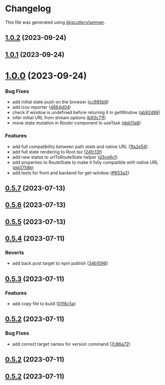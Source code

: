 # Changelog

This file was generated using [@jscutlery/semver](https://github.com/jscutlery/semver).

## [1.0.2](https://github.com/dannyfranca/qwik-router/compare/qwik-router-1.0.1...qwik-router-1.0.2) (2023-09-24)



## [1.0.1](https://github.com/dannyfranca/qwik-router/compare/qwik-router-1.0.0...qwik-router-1.0.1) (2023-09-24)



# [1.0.0](https://github.com/dannyfranca/qwik-router/compare/qwik-router-0.5.7...qwik-router-1.0.0) (2023-09-24)


### Bug Fixes

* add initial state push on the browser ([cc685b9](https://github.com/dannyfranca/qwik-router/commit/cc685b9d8532ba1a2c24ec0167231931c90787f8))
* add lcov reporter ([4664d04](https://github.com/dannyfranca/qwik-router/commit/4664d04d892b6300ae2686a42ac17e9d9a50f39f))
* check if window is undefined before returinig it in getWindow ([ab92d98](https://github.com/dannyfranca/qwik-router/commit/ab92d98cdd803797f4a3d356c54311a4605a09b9))
* infer initial URL from stream options ([b93c71f](https://github.com/dannyfranca/qwik-router/commit/b93c71f9b7e0fed4f18d5a4b1b33aec9a71f576d))
* move state mutation in Router component to useTask ([deb11a8](https://github.com/dannyfranca/qwik-router/commit/deb11a813fb8c5258e393dce1717d393b0887b97))


### Features

* add full compatibility between path state and native URL ([1fa2e54](https://github.com/dannyfranca/qwik-router/commit/1fa2e544d50b9387f126287447826edb4182d522))
* add full state rendering to Root.tsx ([24fc13f](https://github.com/dannyfranca/qwik-router/commit/24fc13fa295b3a4cb6c5da5a2e7edeb12a2789aa))
* add new states to urlToRouteState helper ([d3ce6cf](https://github.com/dannyfranca/qwik-router/commit/d3ce6cf47110d3e6383c2367f2cf536da5b69210))
* add properties to RouteState to make it fully compatible with native URL ([dd3758b](https://github.com/dannyfranca/qwik-router/commit/dd3758b004fec78833cb8cec34da3d1baabc603c))
* add tests for front and backend for get-window ([ff653a2](https://github.com/dannyfranca/qwik-router/commit/ff653a25d5899ff9e0294c1391b0d277aaa2bd4a))



## [0.5.7](https://github.com/dannyfranca/qwik-router/compare/qwik-router-0.5.6...qwik-router-0.5.7) (2023-07-13)



## [0.5.6](https://github.com/dannyfranca/qwik-router/compare/qwik-router-0.5.5...qwik-router-0.5.6) (2023-07-13)



## [0.5.5](https://github.com/dannyfranca/qwik-router/compare/qwik-router-0.5.4...qwik-router-0.5.5) (2023-07-13)



## [0.5.4](https://github.com/dannyfranca/qwik-router/compare/qwik-router-0.5.3...qwik-router-0.5.4) (2023-07-11)


### Reverts

* add back post target to npm publish ([34b1096](https://github.com/dannyfranca/qwik-router/commit/34b1096eded9d3c5b267e119be796ec9b51640f6))



## [0.5.3](https://github.com/dannyfranca/qwik-router/compare/qwik-router-0.5.2...qwik-router-0.5.3) (2023-07-11)


### Features

* add copy file to build ([01f8c5a](https://github.com/dannyfranca/qwik-router/commit/01f8c5a5250bb3ba1ea14cd25cb69d5a31570c00))



## [0.5.2](https://github.com/dannyfranca/qwik-router/compare/qwik-router-0.5.1...qwik-router-0.5.2) (2023-07-11)


### Bug Fixes

* add correct target names for version command ([7c86a72](https://github.com/dannyfranca/qwik-router/commit/7c86a724fe17432a8ae4e92e4e22148463499c1d))



## [0.5.2](https://github.com/dannyfranca/qwik-router/compare/qwik-router-0.5.1...qwik-router-0.5.2) (2023-07-11)



## [0.5.2](https://github.com/dannyfranca/qwik-router/compare/qwik-router-0.5.1...qwik-router-0.5.2) (2023-07-11)
